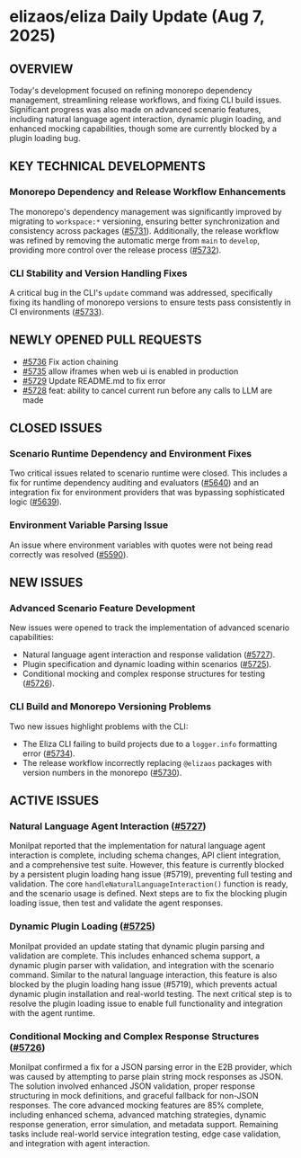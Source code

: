 # elizaos/eliza Daily Update (Aug 7, 2025)
## OVERVIEW 
Today's development focused on refining monorepo dependency management, streamlining release workflows, and fixing CLI build issues. Significant progress was also made on advanced scenario features, including natural language agent interaction, dynamic plugin loading, and enhanced mocking capabilities, though some are currently blocked by a plugin loading bug.

## KEY TECHNICAL DEVELOPMENTS

### Monorepo Dependency and Release Workflow Enhancements
The monorepo's dependency management was significantly improved by migrating to `workspace:*` versioning, ensuring better synchronization and consistency across packages ([#5731](https://github.com/elizaos/eliza/pull/5731)). Additionally, the release workflow was refined by removing the automatic merge from `main` to `develop`, providing more control over the release process ([#5732](https://github.com/elizaos/eliza/pull/5732)).

### CLI Stability and Version Handling Fixes
A critical bug in the CLI's `update` command was addressed, specifically fixing its handling of monorepo versions to ensure tests pass consistently in CI environments ([#5733](https://github.com/elizaos/eliza/pull/5733)).

## NEWLY OPENED PULL REQUESTS
- [#5736](https://github.com/elizaos/eliza/pull/5736) Fix action chaining
- [#5735](https://github.com/elizaos/eliza/pull/5735) allow iframes when web ui is enabled in production
- [#5729](https://github.com/elizaos/eliza/pull/5729) Update README.md to fix error
- [#5728](https://github.com/elizaos/eliza/pull/5728) feat: ability to cancel current run before any calls to LLM are made

## CLOSED ISSUES

### Scenario Runtime Dependency and Environment Fixes
Two critical issues related to scenario runtime were closed. This includes a fix for runtime dependency auditing and evaluators ([#5640](https://github.com/elizaos/eliza/issues/5640)) and an integration fix for environment providers that was bypassing sophisticated logic ([#5639](https://github.com/elizaos/eliza/issues/5639)).

### Environment Variable Parsing Issue
An issue where environment variables with quotes were not being read correctly was resolved ([#5590](https://github.com/elizaos/eliza/issues/5590)).

## NEW ISSUES

### Advanced Scenario Feature Development
New issues were opened to track the implementation of advanced scenario capabilities:
- Natural language agent interaction and response validation ([#5727](https://github.com/elizaos/eliza/issues/5727)).
- Plugin specification and dynamic loading within scenarios ([#5725](https://github.com/elizaos/eliza/issues/5725)).
- Conditional mocking and complex response structures for testing ([#5726](https://github.com/elizaos/eliza/issues/5726)).

### CLI Build and Monorepo Versioning Problems
Two new issues highlight problems with the CLI:
- The Eliza CLI failing to build projects due to a `logger.info` formatting error ([#5734](https://github.com/elizaos/eliza/issues/5734)).
- The release workflow incorrectly replacing `@elizaos` packages with version numbers in the monorepo ([#5730](https://github.com/elizaos/eliza/issues/5730)).

## ACTIVE ISSUES

### Natural Language Agent Interaction ([#5727](https://github.com/elizaos/eliza/issues/5727))
Monilpat reported that the implementation for natural language agent interaction is complete, including schema changes, API client integration, and a comprehensive test suite. However, this feature is currently blocked by a persistent plugin loading hang issue (#5719), preventing full testing and validation. The core `handleNaturalLanguageInteraction()` function is ready, and the scenario usage is defined. Next steps are to fix the blocking plugin loading issue, then test and validate the agent responses.

### Dynamic Plugin Loading ([#5725](https://github.com/elizaos/eliza/issues/5725))
Monilpat provided an update stating that dynamic plugin parsing and validation are complete. This includes enhanced schema support, a dynamic plugin parser with validation, and integration with the scenario command. Similar to the natural language interaction, this feature is also blocked by the plugin loading hang issue (#5719), which prevents actual dynamic plugin installation and real-world testing. The next critical step is to resolve the plugin loading issue to enable full functionality and integration with the agent runtime.

### Conditional Mocking and Complex Response Structures ([#5726](https://github.com/elizaos/eliza/issues/5726))
Monilpat confirmed a fix for a JSON parsing error in the E2B provider, which was caused by attempting to parse plain string mock responses as JSON. The solution involved enhanced JSON validation, proper response structuring in mock definitions, and graceful fallback for non-JSON responses. The core advanced mocking features are 85% complete, including enhanced schema, advanced matching strategies, dynamic response generation, error simulation, and metadata support. Remaining tasks include real-world service integration testing, edge case validation, and integration with agent interaction.